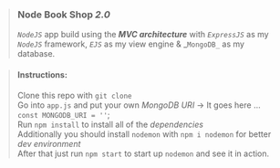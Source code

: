 > ### Node Book Shop _2.0_
> _`NodeJS`_ app build using the _**MVC architecture**_ with _`ExpressJS`_ as my _`NodeJS`_ framework, _`EJS`_ as my view engine &amp; _`MongoDB_` as my database.

> #### Instructions:  
> Clone this repo with `git clone`  
> Go into `app.js` and put your own *MongoDB URI* -> It goes here ... `const MONGODB_URI = ''`;    
> Run `npm install` to install all of the _dependencies_  
> Additionally you should install `nodemon` with `npm i nodemon` for better _dev environment_  
> After that just run `npm start` to start up `nodemon` and see it in action.  
